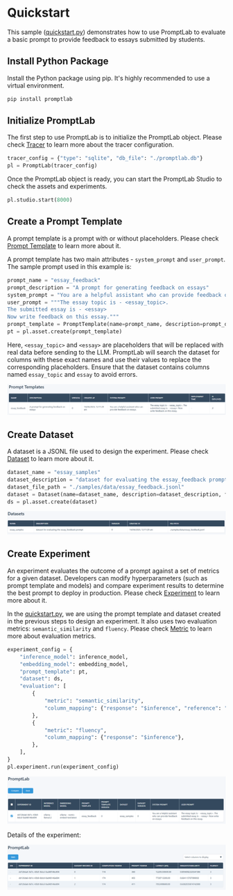 # Quickstart

This sample ([quickstart.py](quickstart.py)) demonstrates how to use PromptLab to evaluate a basic prompt to provide feedback to essays submitted by students. 

## Install Python Package

Install the Python package using pip. It's highly recommended to use a virtual environment.

```bash
pip install promptlab
```

## Initialize PromptLab 

The first step to use PromptLab is to initialize the PromptLab object. Please check [Tracer](../../docs/README.md#tracer) to learn more about the tracer configuration.

```python
tracer_config = {"type": "sqlite", "db_file": "./promptlab.db"}
pl = PromptLab(tracer_config)
```


Once the PromptLab object is ready, you can start the PromptLab Studio to check the assets and experiments.

```python
pl.studio.start(8000)
```

## Create a Prompt Template

A prompt template is a prompt with or without placeholders. Please check [Prompt Template](../../docs/README.md#prompt-template) to learn more about it.

A prompt template has two main attributes - `system_prompt` and `user_prompt`. The sample prompt used in this example is:

```python
prompt_name = "essay_feedback"
prompt_description = "A prompt for generating feedback on essays"
system_prompt = "You are a helpful assistant who can provide feedback on essays."
user_prompt = """The essay topic is - <essay_topic>.
The submitted essay is - <essay>
Now write feedback on this essay."""
prompt_template = PromptTemplate(name=prompt_name, description=prompt_description, system_prompt=system_prompt, user_prompt=user_prompt)
pt = pl.asset.create(prompt_template)
```

Here, `<essay_topic>` and `<essay>` are placeholders that will be replaced with real data before sending to the LLM. PromptLab will search the dataset for columns with these exact names and use their values to replace the corresponding placeholders. Ensure that the dataset contains columns named `essay_topic` and `essay` to avoid errors.

![PromptLab Studio](../../img/studio-pt.png)

## Create Dataset

A dataset is a JSONL file used to design the experiment. Please check [Dataset](../../docs/README.md#dataset) to learn more about it.

```python
dataset_name = "essay_samples"
dataset_description = "dataset for evaluating the essay_feedback prompt"
dataset_file_path = "./samples/data/essay_feedback.jsonl"
dataset = Dataset(name=dataset_name, description=dataset_description, file_path=dataset_file_path)
ds = pl.asset.create(dataset)
```

![PromptLab Studio](../../img/studio-ds.png)

## Create Experiment

An experiment evaluates the outcome of a prompt against a set of metrics for a given dataset. Developers can modify hyperparameters (such as prompt template and models) and compare experiment results to determine the best prompt to deploy in production. Please check [Experiment](../../docs/README.md#experiment) to learn more about it.

In the [quickstart.py](quickstart.py), we are using the prompt template and dataset created in the previous steps to design an experiment. It also uses two evaluation metrics: `semantic_similarity` and `fluency`. Please check [Metric](../../docs/README.md#metric) to learn more about evaluation metrics.

```python
experiment_config = {
    "inference_model": inference_model,
    "embedding_model": embedding_model,
    "prompt_template": pt,
    "dataset": ds,
    "evaluation": [
        {
            "metric": "semantic_similarity",
            "column_mapping": {"response": "$inference", "reference": "feedback"},
        },
        {
            "metric": "fluency",
            "column_mapping": {"response": "$inference"},
        },
    ],
}
pl.experiment.run(experiment_config)
```

![PromptLab Studio](../../img/studio-exp.png)

Details of the experiment:

![PromptLab Studio](../../img/studio-exp-details.png)